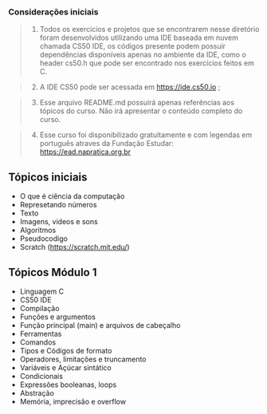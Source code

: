 
### Considerações iniciais

> 1. Todos os exercícios e projetos que se encontrarem nesse diretório foram desenvolvidos utilizando uma IDE baseada em nuvem chamada CS50 IDE, os códigos presente podem possuir dependências disponíveis apenas no ambiente da IDE, como o header cs50.h que pode ser encontrado nos exercícios feitos em C. 

> 2. A IDE CS50 pode ser acessada em https://ide.cs50.io ;

> 3. Esse arquivo README.md possuirá apenas referências aos tópicos do curso. Não irá apresentar o conteúdo completo do curso.

> 4. Esse curso foi disponibilizado gratuitamente e com legendas em português atraves da Fundação Estudar: https://ead.napratica.org.br

## Tópicos iniciais

- O que é ciência da computação
- Represetando números
- Texto
- Imagens, videos e sons
- Algoritmos
- Pseudocodigo
- Scratch (https://scratch.mit.edu/)

## Tópicos Módulo 1

- Linguagem C
- CS50 IDE
- Compilação
- Funções e argumentos
- Função principal (main) e arquivos de cabeçalho
- Ferramentas
- Comandos
- Tipos e Códigos de formato
- Operadores, limitações e truncamento
- Variáveis e Açúcar sintático
- Condicionais
- Expressões booleanas, loops
- Abstração
- Memória, imprecisão e overflow